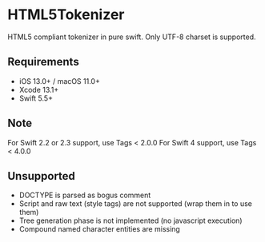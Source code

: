 # HTML5Tokenizer

HTML5 compliant tokenizer in pure swift. Only UTF-8 charset is supported.

## Requirements

- iOS 13.0+ / macOS 11.0+
- Xcode 13.1+
- Swift 5.5+

## Note

For Swift 2.2 or 2.3 support, use Tags < 2.0.0
For Swift 4 support, use Tags < 4.0.0
 
## Unsupported

- DOCTYPE is parsed as bogus comment
- Script and raw text (style tags) are not supported (wrap them in <![CDATA[ ]]> to use them)
- Tree generation phase is not implemented (no javascript execution)
- Compound named character entities are missing
